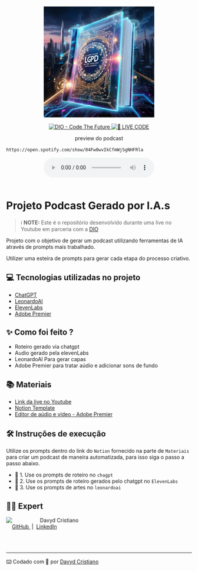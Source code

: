 <p align="center">
<img 
    src="./assets/cover1.jpg"
    width="300"
/>
</p>

<p align="center">
<a href="https://dio.me/">
    <img 
        src="https://img.shields.io/badge/DIO-Code_The_Future-28DA77?logo=youtube" 
        alt="DIO - Code The Future">
</a>
<a href="https://dio.me/">
<img 
    src="https://img.shields.io/badge/🔴_LIVE_CODE-FF5E72" 
    alt="🔴 LIVE CODE">
</a>
</p>

<p align="center">
    preview do podcast

    https://open.spotify.com/show/04Fw0wvIkCfmWjSgNHFRla
</p>

<div align="center">
    <audio src="output/Podcast_Entendendo_a_LGPD.MP3" controls title="Podcast_Entendendo_a_LGPD"></audio>
</div>

</br>

# Projeto Podcast Gerado por I.A.s


 > ℹ️ **NOTE:** Este é o repositório desenvolvido durante uma live no Youtube em parceria com a [DIO](https://dio.me)

Projeto com o objetivo de gerar um podcast utilizando ferramentas de IA através de prompts mais trabalhado.

Utilizer uma esteira de prompts para gerar cada etapa do processo criativo.

## 💻 Tecnologias utilizadas no projeto

- [ChatGPT](https://chat.openai.com/)
- [LeonardoAI](https://app.leonardo.ai/auth/login) 
- [ElevenLabs](https://beta.elevenlabs.io/)
- [Adobe Premier](https://www.adobe.com/br/products/premiere.html)

## ✨ Como foi feito ?

- Roteiro gerado via chatgpt
- Audio gerado pela elevenLabs
- LeonardoAI Para gerar capas
- Adobe Premier para tratar aúdio e adicionar sons de fundo

## 📚 Materiais

- [Link da live no Youtube](https://www.youtube.com)
- [Notion Template](https://helpful-jump-17b.notion.site/PAS-Podcast-AI-Studio-210489e15d7a4a73b743bb159e45d06f?pvs=4)
- [Editor de aúdio e vídeo - Adobe Premier](https://www.adobe.com/br/products/premiere.html)


## 🛠️ Instruções de execução

Utilize os prompts dentro do link do `Notion` fornecido na parte de `Materiais` para criar um podcast de maneira automatizada, para isso siga o passo a passo abaixo.

- 🤖 1. Use os prompts de roteiro no `chagpt`
- 🤖 2. Use os prompts de roteiro gerados pelo chatgpt no  `ElevenLabs`
- 🤖 3. Use os prompts de artes no `leonardoai`

## 👨‍💻 Expert

<p>
    <img 
      align=left 
      margin=10 
      width=80 
      src="https://avatars.githubusercontent.com/u/53920878?v=4"
    />
    <p>&nbsp&nbsp&nbspDavyd Cristiano<br>
    &nbsp&nbsp&nbsp
    <a 
        href="https://github.com/davydcristiano">
        GitHub
    </a>
    &nbsp;|&nbsp;
    <a 
        href="https://www.linkedin.com/in/davyd-c-b41b5b99/">
        LinkedIn
    </a>
</p>
<br/><br/>
<p>

---

⌨️ Codado com 💜 por [Davyd Cristiano](https://github.com/davydcristiano)
